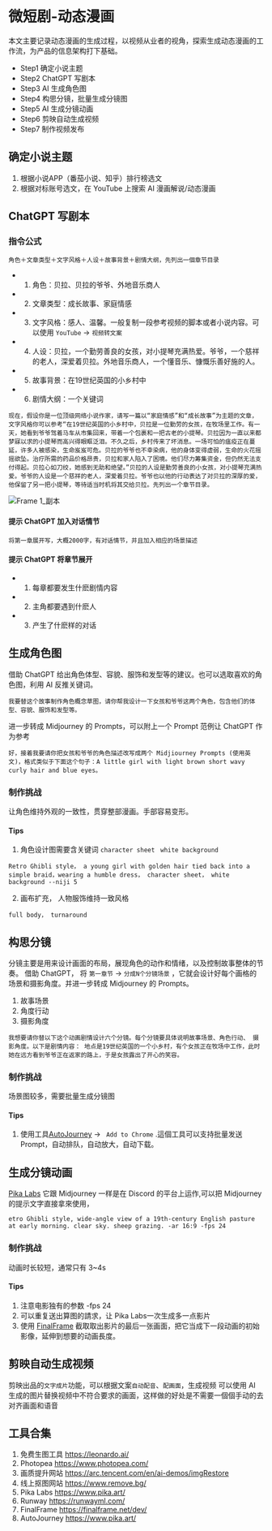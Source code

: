 # 微短剧-动态漫画
本文主要记录动态漫画的生成过程，以视频从业者的视角，探索生成动态漫画的工作流，为产品的信息架构打下基础。

* Step1 确定小说主题
* Step2 ChatGPT 写剧本
* Step3 AI 生成角色图
* Step4 构思分镜，批量生成分镜图
* Step5 AI 生成分镜动画
* Step6 剪映自动生成视频
* Step7 制作视频发布

## 确定小说主题
1. 根据小说APP（番茄小说、知乎）排行榜选文
2. 根据对标账号选文，在 YouTube 上搜索 AI 漫画解说/动态漫画

## ChatGPT 写剧本

### 指令公式
```  
角色＋文章类型＋文字风格＋人设＋故事背景＋剧情大纲，先列出一個章节目录
```
* 1. 角色：贝拉、贝拉的爷爷、外地音乐商人
* 2. 文章类型：成长故事、家庭情感
* 3. 文字风格：感人、温馨。一般复制一段参考视频的脚本或者小说内容。可以使用 `YouTube` -> `视频转文案` 
* 4. 人设：贝拉，一个勤劳善良的女孩，对小提琴充满热爱。爷爷，一个慈祥的老人，深爱着贝拉。外地音乐商人，一个懂音乐、慷慨乐善好施的人。
* 5. 故事背景：在19世纪英国的小乡村中
* 6. 剧情大纲：一个关键词
```  
现在，假设你是一位顶级网络小说作家，请写一篇以“家庭情感”和“成长故事”为主题的文章，文字风格你可以参考“在19世纪英国的小乡村中，贝拉是一位勤劳的女孩，在牧场里工作。有一天，她看到爷爷驾着马车从市集回来，带着一个包裹和一把古老的小提琴。贝拉因为一直以来都梦寐以求的小提琴而高兴得眼眶泛泪。不久之后，乡村传来了坏消息。一场可怕的瘟疫正在蔓延，许多人被感染，生命岌岌可危。贝拉的爷爷也不幸染病，他的身体变得虚弱，生命的火花摇摇欲坠。治疗所需的药品价格昂贵，贝拉和家人陷入了困境。他们尽力筹集资金，但仍然无法支付得起。贝拉心如刀绞，她感到无助和绝望。”贝拉的人设是勤劳善良的小女孩，对小提琴充满热爱。爷爷的人设是一个慈祥的老人，深爱着贝拉。爷爷也以他的行动表达了对贝拉的深厚的爱，他保留了另一把小提琴，等待适当时机将其交给贝拉。先列出一个章节目录。
``` 
![Frame 1_副本](https://github.com/qingqing-ux/Short-play-generation/assets/107176473/3cae4c7f-c96a-4ea9-b18f-14c4c391347a)


#### 提示 ChatGPT 加入对话情节
```  
将第一章展开写，大概2000字，有对话情节，并且加入相应的场景描述
```
#### 提示 ChatGPT 将章节展开

* 1. 每章都要发生什麽剧情内容          
* 2. 主角都要遇到什麽人
* 3. 产生了什麽样的对话 

## 生成角色图
借助 ChatGPT 给出角色体型、容貌、服饰和发型等的建议。也可以选取喜欢的角色图，利用 AI 反推关键词。
```
我要替这个故事制作角色概念草图，请你帮我设计一下女孩和爷爷这两个角色，包含他们的体型、容貌、服饰和发型等。
```
进一步转成 Midjourney 的 Prompts，可以附上一个 Prompt 范例让 ChatGPT 作为参考
```
好，接着我要请你把女孩和爷爷的角色描述改写成两个 Midjiourney Prompts (使用英文)，格式类似于下面这个句子：A little girl with light brown short wavy curly hair and blue eyes。
```

### 制作挑战
让角色维持外观的一致性，贯穿整部漫画。手部容易变形。

#### Tips
1. 角色设计图需要含关键词 `character sheet` ` white background`  
```
Retro Ghibli style， a young girl with golden hair tied back into a simple braid，wearing a humble dress， character sheet， white background --niji 5
```
2. 画布扩充， 人物服饰维持一致风格 
```
full body， turnaround
```
 
## 构思分镜
分镜主要是用来设计画面的布局，展现角色的动作和情绪，以及控制故事整体的节奏。 借助 ChatGPT， 将 `第一章节` -> `分成N个分镜场景` ，它就会设计好每个画格的场景和摄影角度。并进一步转成 Midjourney 的 Prompts。
1. 故事场景
2. 角度行动
3. 摄影角度
```  
我想要请你替以下这个动画剧情设计六个分镜。每个分镜要具体说明故事场景、角色行动、 摄影角度。以下是剧情内容： 地点是19世纪英国的一个小乡村，有个女孩正在牧场中工作，此时她在远方看到爷爷正在返家的路上，于是女孩露出了开心的笑容。
```
### 制作挑战
场景图较多，需要批量生成分镜图

#### Tips
1. 使用工具[AutoJourney](https://www.pika.art/)  -> ` Add to Chrome` .這個工具可以支持批量发送 Prompt，自动排队，自动放大，自动下载。


## 生成分镜动画
[Pika Labs](https://www.pika.art/) 它跟 Midjourney 一样是在 Discord 的平台上运作,可以把 Midjourney 的提示文字直接拿來使用，

```
etro Ghibli style, wide-angle view of a 19th-century English pasture at early morning. clear sky. sheep grazing. -ar 16:9 -fps 24 
```
### 制作挑战
动画时长较短，通常只有 3~4s

#### Tips
1. 注意电影独有的参数 -fps 24
2. 可以重复送出算图的請求，让 Pika Labs一次生成多一点影片
3. 使用 [FinalFrame](https://finalframe.net/dev/) 截取取出影片的最后一张画面，把它当成下一段动画的初始影像，延伸到想要的动画長度。

## 剪映自动生成视频
剪映出品的`文字成片`功能，可以根据文案`自动配音`、`配画面`，生成视频
可以使用 AI 生成的图片替换视频中不符合要求的画面，这样做的好处是不需要一個個手动的去对齐画面和语音


## 工具合集
1. 免费生图工具  https://leonardo.ai/
2. Photopea  https://www.photopea.com/ 
3. 画质提升网站  https://arc.tencent.com/en/ai-demos/imgRestore
4. 线上抠图网站  https://www.remove.bg/
5. Pika Labs  https://www.pika.art/
6. Runway  https://runwayml.com/
7. FinalFrame  https://finalframe.net/dev/
8. AutoJourney  https://www.pika.art/
